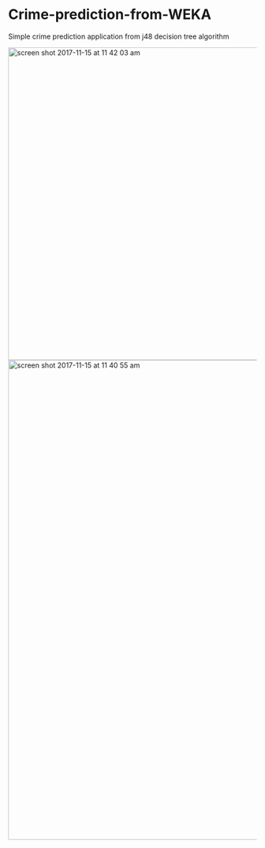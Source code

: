 # Crime-prediction-from-WEKA
Simple crime prediction application from j48 decision tree algorithm


<img width="634" alt="screen shot 2017-11-15 at 11 42 03 am" src="https://user-images.githubusercontent.com/30214446/32821589-2d966790-c9fa-11e7-936c-32546623ef1e.png">


<img width="973" alt="screen shot 2017-11-15 at 11 40 55 am" src="https://user-images.githubusercontent.com/30214446/32821619-597c88e4-c9fa-11e7-8848-cb90fd4e6110.png">
